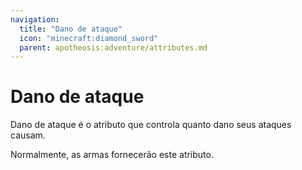 ```yaml
---
navigation:
  title: "Dano de ataque"
  icon: "minecraft:diamond_sword"
  parent: apotheosis:adventure/attributes.md
---
```


# Dano de ataque

<Color id="blue">Dano de ataque</Color> é o atributo que controla quanto dano seus ataques causam.

Normalmente, as armas fornecerão este atributo.

